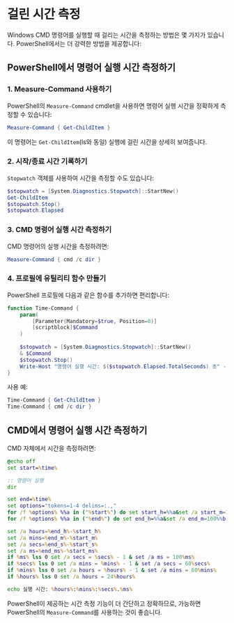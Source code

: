 # 걸린 시간 측정

Windows CMD 명령어를 실행할 때 걸리는 시간을 측정하는 방법은 몇 가지가 있습니다. PowerShell에서는 더 강력한 방법을 제공합니다:

## PowerShell에서 명령어 실행 시간 측정하기

### 1. Measure-Command 사용하기
PowerShell의 `Measure-Command` cmdlet을 사용하면 명령어 실행 시간을 정확하게 측정할 수 있습니다:

```powershell
Measure-Command { Get-ChildItem }
```

이 명령어는 `Get-ChildItem`(ls와 동일) 실행에 걸린 시간을 상세히 보여줍니다.

### 2. 시작/종료 시간 기록하기
`Stopwatch` 객체를 사용하여 시간을 측정할 수도 있습니다:

```powershell
$stopwatch = [System.Diagnostics.Stopwatch]::StartNew()
Get-ChildItem
$stopwatch.Stop()
$stopwatch.Elapsed
```

### 3. CMD 명령어 실행 시간 측정하기
CMD 명령어의 실행 시간을 측정하려면:

```powershell
Measure-Command { cmd /c dir }
```

### 4. 프로필에 유틸리티 함수 만들기
PowerShell 프로필에 다음과 같은 함수를 추가하면 편리합니다:

```powershell
function Time-Command {
    param(
        [Parameter(Mandatory=$true, Position=0)]
        [scriptblock]$Command
    )
    
    $stopwatch = [System.Diagnostics.Stopwatch]::StartNew()
    & $Command
    $stopwatch.Stop()
    Write-Host "명령어 실행 시간: $($stopwatch.Elapsed.TotalSeconds) 초" -ForegroundColor Yellow
}
```

사용 예:
```powershell
Time-Command { Get-ChildItem }
Time-Command { cmd /c dir }
```

## CMD에서 명령어 실행 시간 측정하기

CMD 자체에서 시간을 측정하려면:

```cmd
@echo off
set start=%time%

:: 명령어 실행
dir

set end=%time%
set options="tokens=1-4 delims=:.,"
for /f %options% %%a in ("%start%") do set start_h=%%a&set /a start_m=100%%b %% 100&set /a start_s=100%%c %% 100&set /a start_ms=100%%d %% 100
for /f %options% %%a in ("%end%") do set end_h=%%a&set /a end_m=100%%b %% 100&set /a end_s=100%%c %% 100&set /a end_ms=100%%d %% 100

set /a hours=%end_h%-%start_h%
set /a mins=%end_m%-%start_m%
set /a secs=%end_s%-%start_s%
set /a ms=%end_ms%-%start_ms%
if %ms% lss 0 set /a secs = %secs% - 1 & set /a ms = 100%ms%
if %secs% lss 0 set /a mins = %mins% - 1 & set /a secs = 60%secs%
if %mins% lss 0 set /a hours = %hours% - 1 & set /a mins = 60%mins%
if %hours% lss 0 set /a hours = 24%hours%

echo 실행 시간: %hours%:%mins%:%secs%.%ms%
```

PowerShell이 제공하는 시간 측정 기능이 더 간단하고 정확하므로, 가능하면 PowerShell의 `Measure-Command`를 사용하는 것이 좋습니다.
